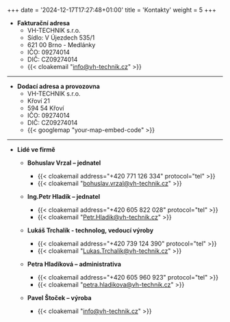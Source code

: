 +++
date = '2024-12-17T17:27:48+01:00'
title = 'Kontakty'
weight =  5
+++

- **Fakturační adresa**
  - VH-TECHNIK s.r.o.
  - Sídlo: V Újezdech 535/1
  - 621 00 Brno - Medlánky
  - IČO: 09274014
  - DIČ: CZ09274014
  - {{< cloakemail "info@vh-technik.cz" >}}

---

- **Dodací adresa a provozovna**
  - VH-TECHNIK s.r.o.
  - Křoví 21
  - 594 54 Křoví
  - IČO: 09274014
  - DIČ: CZ09274014
  - {{< googlemap "your-map-embed-code" >}}

---

- **Lidé ve firmě**

  - **Bohuslav Vrzal – jednatel**

    - {{< cloakemail address="+420 771 126 334" protocol="tel" >}}
    - {{< cloakemail "bohuslav.vrzal@vh-technik.cz" >}}

  - **Ing.Petr Hladík – jednatel**

    - {{< cloakemail address="+420 605 822 028" protocol="tel" >}}
    - {{< cloakemail "Petr.Hladik@vh-technik.cz" >}}

  - **Lukáš Trchalík - technolog, vedoucí výroby**

    - {{< cloakemail address="+420 739 124 390" protocol="tel" >}}
    - {{< cloakemail "Lukas.Trchalik@vh-technik.cz" >}}

  - **Petra Hladíková – administrativa**

    - {{< cloakemail address="+420 605 960 923" protocol="tel" >}}
    - {{< cloakemail "petra.hladikova@vh-technik.cz" >}}

  - **Pavel Štoček – výroba**

    - {{< cloakemail "info@vh-technik.cz" >}}
